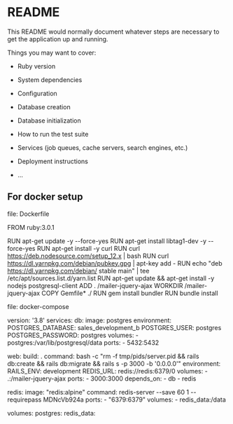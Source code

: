 # README

This README would normally document whatever steps are necessary to get the
application up and running.

Things you may want to cover:

* Ruby version

* System dependencies

* Configuration

* Database creation

* Database initialization

* How to run the test suite

* Services (job queues, cache servers, search engines, etc.)

* Deployment instructions

* ...
##  For docker setup

file: Dockerfile


FROM ruby:3.0.1

RUN apt-get update -y --force-yes
RUN apt-get install libtag1-dev -y --force-yes
RUN apt-get install -y curl
RUN curl https://deb.nodesource.com/setup_12.x | bash
RUN curl https://dl.yarnpkg.com/debian/pubkey.gpg | apt-key add -
RUN echo "deb https://dl.yarnpkg.com/debian/ stable main" | tee /etc/apt/sources.list.d/yarn.list
RUN apt-get update && apt-get install -y nodejs postgresql-client
ADD . /mailer-jquery-ajax
WORKDIR /mailer-jquery-ajax
COPY Gemfile* ./
RUN gem install bundler
RUN bundle install  



file: docker-compose

version: '3.8'
services:
  db:
    image: postgres
    environment:
      POSTGRES_DATABASE: sales_development_b
      POSTGRES_USER: postgres
      POSTGRES_PASSWORD: postgres
    volumes:
      - postgres:/var/lib/postgresql/data
    ports:
      - 5432:5432

  web:
    build: .
    command: bash -c "rm -f tmp/pids/server.pid && rails db:create && rails db:migrate && rails s -p 3000 -b '0.0.0.0'"
    environment:
      RAILS_ENV: development
      REDIS_URL: redis://redis:6379/0
    volumes:
      - .:/mailer-jquery-ajax
    ports:
      - 3000:3000
    depends_on:
      - db
      - redis

  redis:
    image: "redis:alpine"
    command: redis-server --save 60 1 --requirepass MDNcVb924a
    ports:
     - "6379:6379"
    volumes:
     - redis_data:/data

volumes:
  postgres:
  redis_data:
